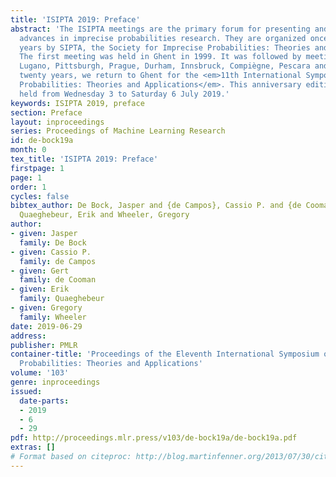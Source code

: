 ```yaml
---
title: 'ISIPTA 2019: Preface'
abstract: 'The ISIPTA meetings are the primary forum for presenting and discussing
  advances in imprecise probabilities research. They are organized once every two
  years by SIPTA, the Society for Imprecise Probabilities: Theories and Applications.
  The first meeting was held in Ghent in 1999. It was followed by meetings in Ithaca,
  Lugano, Pittsburgh, Prague, Durham, Innsbruck, Compiègne, Pescara and Lugano. After
  twenty years, we return to Ghent for the <em>11th International Symposium on Imprecise
  Probabilities: Theories and Applications</em>. This anniversary edition will be
  held from Wednesday 3 to Saturday 6 July 2019.'
keywords: ISIPTA 2019, preface
section: Preface
layout: inproceedings
series: Proceedings of Machine Learning Research
id: de-bock19a
month: 0
tex_title: 'ISIPTA 2019: Preface'
firstpage: 1
page: 1
order: 1
cycles: false
bibtex_author: De Bock, Jasper and {de Campos}, Cassio P. and {de Cooman}, Gert and
  Quaeghebeur, Erik and Wheeler, Gregory
author:
- given: Jasper
  family: De Bock
- given: Cassio P.
  family: de Campos
- given: Gert
  family: de Cooman
- given: Erik
  family: Quaeghebeur
- given: Gregory
  family: Wheeler
date: 2019-06-29
address: 
publisher: PMLR
container-title: 'Proceedings of the Eleventh International Symposium on Imprecise
  Probabilities: Theories and Applications'
volume: '103'
genre: inproceedings
issued:
  date-parts:
  - 2019
  - 6
  - 29
pdf: http://proceedings.mlr.press/v103/de-bock19a/de-bock19a.pdf
extras: []
# Format based on citeproc: http://blog.martinfenner.org/2013/07/30/citeproc-yaml-for-bibliographies/
---
```

